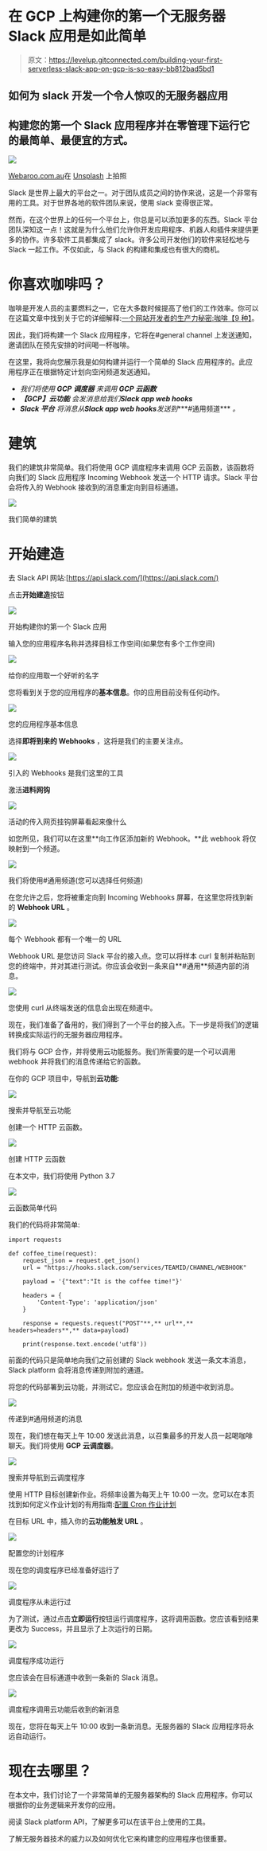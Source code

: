 # 在 GCP 上构建你的第一个无服务器 Slack 应用是如此简单

> 原文：<https://levelup.gitconnected.com/building-your-first-serverless-slack-app-on-gcp-is-so-easy-bb812bad5bd1>

## 如何为 slack 开发一个令人惊叹的无服务器应用

## 构建您的第一个 Slack 应用程序并在零管理下运行它的最简单、最便宜的方式。

![](img/87c809260062f96d771495c356aae8f8.png)

[Webaroo.com.au](https://unsplash.com/@webaroo?utm_source=unsplash&utm_medium=referral&utm_content=creditCopyText)在 [Unsplash](https://unsplash.com/@webaroo?utm_source=unsplash&utm_medium=referral&utm_content=creditCopyText) 上拍照

Slack 是世界上最大的平台之一。对于团队成员之间的协作来说，这是一个非常有用的工具。对于世界各地的软件团队来说，使用 slack 变得很正常。

然而，在这个世界上的任何一个平台上，你总是可以添加更多的东西。Slack 平台团队深知这一点！这就是为什么他们允许你开发应用程序、机器人和插件来提供更多的协作。许多软件工具都集成了 slack。许多公司开发他们的软件来轻松地与 Slack 一起工作。不仅如此，与 Slack 的构建和集成也有很大的商机。

# 你喜欢咖啡吗？

咖啡是开发人员的主要燃料之一，它在大多数时候提高了他们的工作效率。你可以在这篇文章中找到关于它的详细解释:[一个网站开发者的生产力秘密:咖啡【9 种】](https://dev.to/anastasionico/productivity-secret-of-a-web-developer-coffee-9-types-56ck)。

因此，我们将构建一个 Slack 应用程序，它将在#general channel 上发送通知，邀请团队在预先安排的时间喝一杯咖啡。

在这里，我将向您展示我是如何构建并运行一个简单的 Slack 应用程序的。此应用程序正在根据特定计划向空闲频道发送通知。

*   *我们将使用* ***GCP 调度器*** *来调用* ***GCP 云函数***
*   ***【GCP】云功能*** *会发消息给我们****Slack app web hooks***
*   ***Slack 平台*** *将消息从****Slack app web hooks****发送到****#通用频道*** *。*

# 建筑

我们的建筑非常简单。我们将使用 GCP 调度程序来调用 GCP 云函数，该函数将向我们的 Slack 应用程序 Incoming Webhook 发送一个 HTTP 请求。Slack 平台会将传入的 Webhook 接收到的消息重定向到目标通道。

![](img/0905350d98b4ab65a2edec44dcaab5d9.png)

我们简单的建筑

# 开始建造

去 Slack API 网站:[https://api.slack.com/](https://api.slack.com/)

点击**开始建造**按钮

![](img/aff5ad97d188e110f0780029a5c7e020.png)

开始构建你的第一个 Slack 应用

输入您的应用程序名称并选择目标工作空间(如果您有多个工作空间)

![](img/2dae013ee654f39d152ee480327a746e.png)

给你的应用取一个好听的名字

您将看到关于您的应用程序的**基本信息**。你的应用目前没有任何动作。

![](img/f5b7100f01a21a1468a3aeec56e4bb07.png)

您的应用程序基本信息

选择**即将到来的 Webhooks** ，这将是我们的主要关注点。

![](img/d882d91e3fc92dc718e0505a7c18d0a7.png)

引入的 Webhooks 是我们这里的工具

激活**进料网钩**

![](img/a7c02acd11a957495cec60a17a8f2712.png)

活动的传入网页挂钩屏幕看起来像什么

如您所见，我们可以在这里**向工作区添加新的 Webhook。**此 webhook 将仅映射到一个频道。

![](img/b00c9ca22e60ad6a5ca229374cfd5bec.png)

我们将使用#通用频道(您可以选择任何频道)

在您允许之后，您将被重定向到 Incoming Webhooks 屏幕，在这里您将找到新的 **Webhook URL** 。

![](img/c5205b218d4d8a5882145ad115e35116.png)

每个 Webhook 都有一个唯一的 URL

Webhook URL 是您访问 Slack 平台的接入点。您可以将样本 curl 复制并粘贴到您的终端中，并对其进行测试。你应该会收到一条来自**#通用**频道内部的消息。

![](img/a353e693680c33c80f72e5795c0b737f.png)

您使用 curl 从终端发送的信息会出现在频道中。

现在，我们准备了备用的，我们得到了一个平台的接入点。下一步是将我们的逻辑转换成实际运行的无服务器应用程序。

我们将与 GCP 合作，并将使用云功能服务。我们所需要的是一个可以调用 webhook 并将我们的消息传递给它的函数。

在你的 GCP 项目中，导航到**云功能**:

![](img/1927b8ff944b53304ee127fc21f78e10.png)

搜索并导航至云功能

创建一个 HTTP 云函数。

![](img/c532fcc5c793abe2df2ec46466c2965c.png)

创建 HTTP 云函数

在本文中，我们将使用 Python 3.7

![](img/5dc7d21d26f642053c04847c71bce4ff.png)

云函数简单代码

我们的代码将非常简单:

```
import requests

def coffee_time(request):
    request_json = request.get_json()
    url = "https://hooks.slack.com/services/TEAMID/CHANNEL/WEBHOOK"

    payload = '{"text":"It is the coffee time!"}'

    headers = {
        'Content-Type': 'application/json'
    }

    response = requests.request("POST"**,** url**,** headers=headers**,** data=payload)

    print(response.text.encode('utf8'))
```

前面的代码只是简单地向我们之前创建的 Slack webhook 发送一条文本消息，Slack platform 会将消息传递到附加的通道。

将您的代码部署到云功能，并测试它。您应该会在附加的频道中收到消息。

![](img/01c66e97f028bd3dc78546ce87d29c1c.png)

传递到#通用频道的消息

现在，我们想在每天上午 10:00 发送此消息，以召集最多的开发人员一起喝咖啡聊天。我们将使用 **GCP** **云调度器**。

![](img/ae8cdafecbe7ee1ab395170b289a8e78.png)

搜索并导航到云调度程序

使用 HTTP 目标创建新作业。将频率设置为每天上午 10:00 一次。您可以在本页找到如何定义作业计划的有用指南:[配置 Cron 作业计划](https://cloud.google.com/scheduler/docs/configuring/cron-job-schedules?#defining_the_job_schedule)

在目标 URL 中，插入你的**云功能触发 URL** 。

![](img/27f5fe8be622f9451bd41e6d23798fe3.png)

配置您的计划程序

现在您的调度程序已经准备好运行了

![](img/6d7103132931236a501832bcfde252df.png)

调度程序从未运行过

为了测试，通过点击**立即运行**按钮运行调度程序，这将调用函数。您应该看到结果更改为 Success，并且显示了上次运行的日期。

![](img/6b4bb5943960f478962558f815aba57e.png)

调度程序成功运行

您应该会在目标通道中收到一条新的 Slack 消息。

![](img/ddb17c5c90442448e796fddf2a115eee.png)

调度程序调用云功能后收到的新消息

现在，您将在每天上午 10:00 收到一条新消息。无服务器的 Slack 应用程序将永远自动运行。

# 现在去哪里？

在本文中，我们讨论了一个非常简单的无服务器架构的 Slack 应用程序。你可以根据你的业务逻辑来开发你的应用。

阅读 Slack platform API，了解更多可以在该平台上使用的工具。

了解无服务器技术的威力以及如何优化它来构建您的应用程序也很重要。